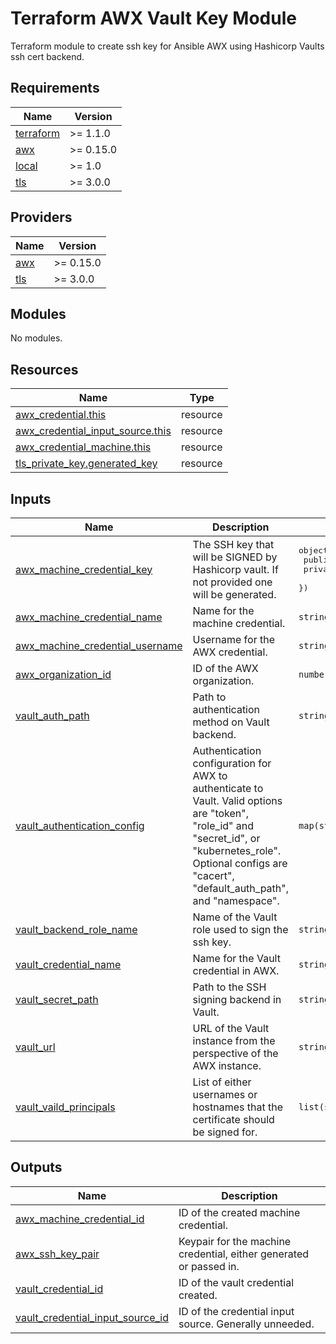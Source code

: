 # Terraform AWX Vault Key Module

Terraform module to create ssh key for Ansible AWX using Hashicorp Vaults ssh cert backend.

<!-- BEGINNING OF PRE-COMMIT-TERRAFORM DOCS HOOK -->
## Requirements

| Name | Version |
|------|---------|
| <a name="requirement_terraform"></a> [terraform](#requirement\_terraform) | >= 1.1.0 |
| <a name="requirement_awx"></a> [awx](#requirement\_awx) | >= 0.15.0 |
| <a name="requirement_local"></a> [local](#requirement\_local) | >= 1.0 |
| <a name="requirement_tls"></a> [tls](#requirement\_tls) | >= 3.0.0 |

## Providers

| Name | Version |
|------|---------|
| <a name="provider_awx"></a> [awx](#provider\_awx) | >= 0.15.0 |
| <a name="provider_tls"></a> [tls](#provider\_tls) | >= 3.0.0 |

## Modules

No modules.

## Resources

| Name | Type |
|------|------|
| [awx_credential.this](https://registry.terraform.io/providers/denouche/awx/latest/docs/resources/credential) | resource |
| [awx_credential_input_source.this](https://registry.terraform.io/providers/denouche/awx/latest/docs/resources/credential_input_source) | resource |
| [awx_credential_machine.this](https://registry.terraform.io/providers/denouche/awx/latest/docs/resources/credential_machine) | resource |
| [tls_private_key.generated_key](https://registry.terraform.io/providers/hashicorp/tls/latest/docs/resources/private_key) | resource |

## Inputs

| Name | Description | Type | Default | Required |
|------|-------------|------|---------|:--------:|
| <a name="input_awx_machine_credential_key"></a> [awx\_machine\_credential\_key](#input\_awx\_machine\_credential\_key) | The SSH key that will be SIGNED by Hashicorp vault. If not provided one will be generated. | <pre>object({<br>    public_key  = string<br>    private_key = string<br>  })</pre> | `null` | no |
| <a name="input_awx_machine_credential_name"></a> [awx\_machine\_credential\_name](#input\_awx\_machine\_credential\_name) | Name for the machine credential. | `string` | n/a | yes |
| <a name="input_awx_machine_credential_username"></a> [awx\_machine\_credential\_username](#input\_awx\_machine\_credential\_username) | Username for the AWX credential. | `string` | `null` | no |
| <a name="input_awx_organization_id"></a> [awx\_organization\_id](#input\_awx\_organization\_id) | ID of the AWX organization. | `number` | n/a | yes |
| <a name="input_vault_auth_path"></a> [vault\_auth\_path](#input\_vault\_auth\_path) | Path to authentication method on Vault backend. | `string` | `null` | no |
| <a name="input_vault_authentication_config"></a> [vault\_authentication\_config](#input\_vault\_authentication\_config) | Authentication configuration for AWX to authenticate to Vault. Valid options are "token", "role\_id" and "secret\_id", or "kubernetes\_role". Optional configs are "cacert", "default\_auth\_path", and "namespace". | `map(string)` | n/a | yes |
| <a name="input_vault_backend_role_name"></a> [vault\_backend\_role\_name](#input\_vault\_backend\_role\_name) | Name of the Vault role used to sign the ssh key. | `string` | n/a | yes |
| <a name="input_vault_credential_name"></a> [vault\_credential\_name](#input\_vault\_credential\_name) | Name for the Vault credential in AWX. | `string` | n/a | yes |
| <a name="input_vault_secret_path"></a> [vault\_secret\_path](#input\_vault\_secret\_path) | Path to the SSH signing backend in Vault. | `string` | `"ssh"` | no |
| <a name="input_vault_url"></a> [vault\_url](#input\_vault\_url) | URL of the Vault instance from the perspective of the AWX instance. | `string` | n/a | yes |
| <a name="input_vault_vaild_principals"></a> [vault\_vaild\_principals](#input\_vault\_vaild\_principals) | List of either usernames or hostnames that the certificate should be signed for. | `list(string)` | `null` | no |

## Outputs

| Name | Description |
|------|-------------|
| <a name="output_awx_machine_credential_id"></a> [awx\_machine\_credential\_id](#output\_awx\_machine\_credential\_id) | ID of the created machine credential. |
| <a name="output_awx_ssh_key_pair"></a> [awx\_ssh\_key\_pair](#output\_awx\_ssh\_key\_pair) | Keypair for the machine credential, either generated or passed in. |
| <a name="output_vault_credential_id"></a> [vault\_credential\_id](#output\_vault\_credential\_id) | ID of the vault credential created. |
| <a name="output_vault_credential_input_source_id"></a> [vault\_credential\_input\_source\_id](#output\_vault\_credential\_input\_source\_id) | ID of the credential input source. Generally unneeded. |
<!-- END OF PRE-COMMIT-TERRAFORM DOCS HOOK -->
